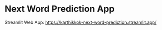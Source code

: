 # Next Word Prediction App
Streamlit Web App: https://karthikkok-next-word-prediction.streamlit.app/

